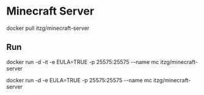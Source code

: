 # Minecraft Server
docker pull itzg/minecraft-server

## Run


docker run -d -it -e EULA=TRUE -p 25575:25575 --name mc itzg/minecraft-server

docker run -d -e EULA=TRUE -p 25575:25575 --name mc itzg/minecraft-server
